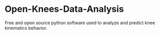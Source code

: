 # Open-Knees-Data-Analysis
Free and open source python software used to analyze and predict knee kinematics behavior.
